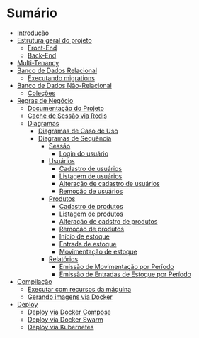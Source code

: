 # Sumário

- [Introdução](./intro.md)
- [Estrutura geral do projeto](./estrutura.md)
  - [Front-End]()
  - [Back-End](./backend.md)
- [Multi-Tenancy](./multi-tenancy.md)
- [Banco de Dados Relacional](./banco-relacional.md)
  - [Executando migrations](./migrations.md)
- [Banco de Dados Não-Relacional](./banco-nao-relacional.md)
  - [Coleções](./colecoes.md)
- [Regras de Negócio]()
  - [Documentação do Projeto](./documentacao.md)
  - [Cache de Sessão via Redis]()
  - [Diagramas]()
    - [Diagramas de Caso de Uso]()
    - [Diagramas de Sequência](./diagramas-sequencia.md)
	  - [Sessão]()
	    - [Login do usuário](./diagramas/login.md)
	  - [Usuários]()
		- [Cadastro de usuários]()
	    - [Listagem de usuários](./diagramas/lista-usuarios.md)
		- [Alteração de cadastro de usuários]()
		- [Remoção de usuários]()
	  - [Produtos]()
		- [Cadastro de produtos]()
	    - [Listagem de produtos]()
		- [Alteração de cadstro de produtos]()
		- [Remoção de produtos]()
		- [Início de estoque]()
		- [Entrada de estoque]()
		- [Movimentação de estoque]()
	  - [Relatórios]()
	    - [Emissão de Movimentação por Período]()
		- [Emissão de Entradas de Estoque por Período]()
- [Compilação](./compilacao.md)
  - [Executar com recursos da máquina](./executar-maquina.md)
  - [Gerando imagens via Docker](./gerando-imagens.md)
- [Deploy](./deploy.md)
  - [Deploy via Docker Compose](./deploy-compose.md)
  - [Deploy via Docker Swarm](./deploy-swarm.md)
  - [Deploy via Kubernetes](./deploy-kubernetes.md)
